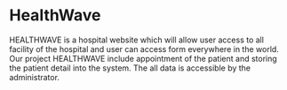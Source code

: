 # HealthWave
HEALTHWAVE is a hospital website which will allow user access to all facility of the hospital and user can access form everywhere in the world. Our project HEALTHWAVE include appointment of the patient and storing the patient detail into the system. The all data is accessible by the administrator.
